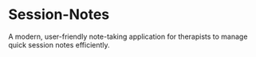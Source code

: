 # Session-Notes
A modern, user-friendly note-taking application for therapists to manage quick session notes efficiently.
